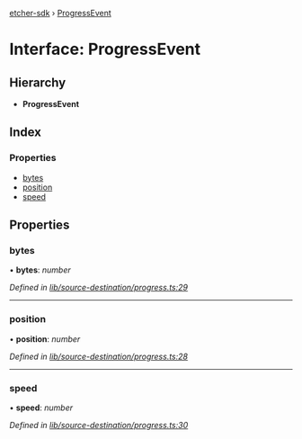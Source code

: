 [etcher-sdk](../README.md) › [ProgressEvent](progressevent.md)

# Interface: ProgressEvent

## Hierarchy

* **ProgressEvent**

## Index

### Properties

* [bytes](progressevent.md#bytes)
* [position](progressevent.md#position)
* [speed](progressevent.md#speed)

## Properties

###  bytes

• **bytes**: *number*

*Defined in [lib/source-destination/progress.ts:29](https://github.com/balena-io-modules/etcher-sdk/blob/2f08b24/lib/source-destination/progress.ts#L29)*

___

###  position

• **position**: *number*

*Defined in [lib/source-destination/progress.ts:28](https://github.com/balena-io-modules/etcher-sdk/blob/2f08b24/lib/source-destination/progress.ts#L28)*

___

###  speed

• **speed**: *number*

*Defined in [lib/source-destination/progress.ts:30](https://github.com/balena-io-modules/etcher-sdk/blob/2f08b24/lib/source-destination/progress.ts#L30)*
